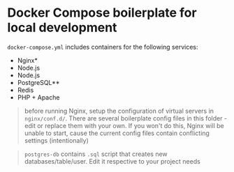 # Docker Compose boilerplate for local development

`docker-compose.yml` includes containers for the following services:

- Nginx&ast;
- Node.js 
- Node.js
- PostgreSQL&ast;&ast;
- Redis
- PHP + Apache

> before running Nginx, setup the configuration of virtual servers in `nginx/conf.d/`. There are several boilerplate config files in this folder - edit or replace them with your own. If you won't do this, Nginx will be unable to start, cause the current config files contain conflicting settings (intentionally)

> `postgres-db` contains `.sql` script that creates new databases/table/user. Edit it respective to your project needs
